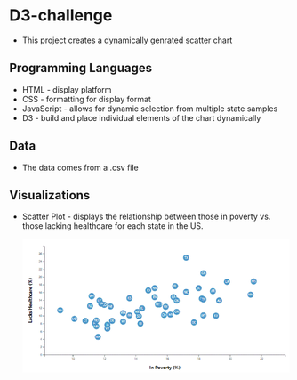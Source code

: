 # D3-challenge
* This project creates a dynamically genrated scatter chart

## Programming Languages
* HTML - display platform
* CSS - formatting for display format
* JavaScript - allows for dynamic selection from multiple state samples
* D3 - build and place individual elements of the chart dynamically

## Data
* The data comes from a .csv file

## Visualizations
* Scatter Plot - displays the relationship between those in poverty vs. those lacking healthcare for each state in the US.

    ![Basic Scatter Chart](Images/basicScatter.GIF)